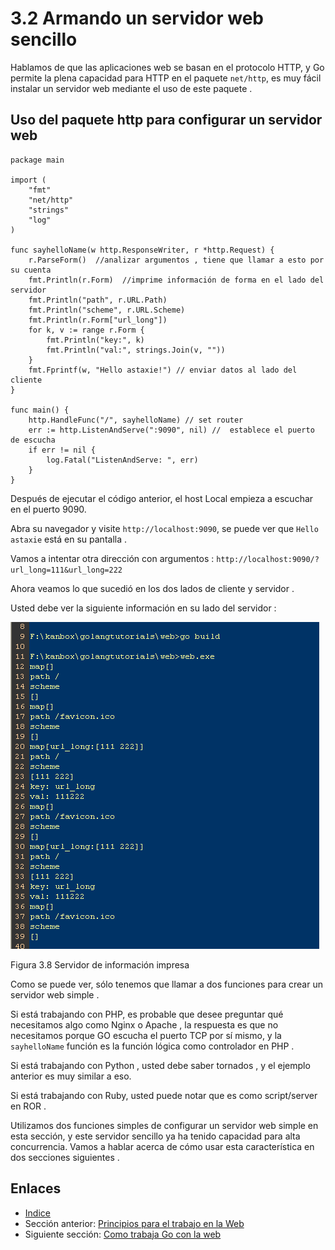 # 3.2 Armando un servidor web sencillo

Hablamos de que las aplicaciones web se basan en el protocolo HTTP, y Go permite la plena capacidad para HTTP en el  paquete `net/http`, es muy fácil instalar un servidor web mediante el uso de este paquete .

## Uso del paquete http para configurar un servidor web

    package main

    import (
        "fmt"
        "net/http"
        "strings"
        "log"
    )

    func sayhelloName(w http.ResponseWriter, r *http.Request) {
        r.ParseForm()  //analizar argumentos , tiene que llamar a esto por su cuenta
        fmt.Println(r.Form)  //imprime información de forma en el lado del servidor
        fmt.Println("path", r.URL.Path)
        fmt.Println("scheme", r.URL.Scheme)
        fmt.Println(r.Form["url_long"])
        for k, v := range r.Form {
            fmt.Println("key:", k)
            fmt.Println("val:", strings.Join(v, ""))
        }
        fmt.Fprintf(w, "Hello astaxie!") // enviar datos al lado del cliente
    }

    func main() {
        http.HandleFunc("/", sayhelloName) // set router
        err := http.ListenAndServe(":9090", nil) //  establece el puerto de escucha
        if err != nil {
            log.Fatal("ListenAndServe: ", err)
        }
    }

Después de ejecutar el código anterior, el host Local  empieza a escuchar en el puerto 9090.

Abra su navegador y visite `http://localhost:9090`, se puede ver que `Hello astaxie` está en su pantalla .

Vamos a intentar otra dirección con argumentos : `http://localhost:9090/?url_long=111&url_long=222`

Ahora veamos lo que sucedió en los dos lados de cliente y servidor .

Usted debe ver la siguiente información en su lado del servidor :

![](images/3.2.goweb.png?raw=true)

Figura 3.8 Servidor de información impresa

Como se puede ver, sólo tenemos que llamar a dos funciones para crear un servidor web simple .

Si está trabajando con PHP, es probable que desee preguntar qué necesitamos algo como Nginx o Apache , la respuesta es que no necesitamos porque GO escucha el puerto TCP por sí mismo, y la `sayhelloName` función es la función lógica como controlador en PHP .

Si está trabajando con Python , usted debe saber tornados , y el ejemplo anterior es muy similar a eso.

Si está trabajando con Ruby, usted puede notar que es como script/server en ROR .

Utilizamos dos funciones simples de configurar un servidor web simple en esta sección, y este servidor sencillo ya ha tenido capacidad para alta concurrencia. Vamos a hablar acerca de cómo usar esta característica en dos secciones siguientes .


## Enlaces

- [Indice](preface.md)
- Sección anterior: [Principios para el trabajo en la Web](03.1.md)
- Siguiente sección: [Como trabaja Go con la web](03.3.md)
